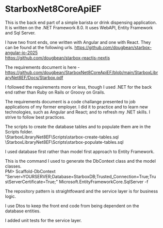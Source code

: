 # StarboxNet8CoreApiEF

This is the back end part of a simple barista or drink dispensing application. It is written on the .NET Framework 8.0. It uses WebAPI, Entity Framework and Sql Server.

I have two front ends, one written with Angular and one with React. They can be found at the following urls.
https://github.com/dougbean/starbox-angular-io-2025 <br>
https://github.com/dougbean/starbox-reactjs-nextjs

The requirements document is here - https://github.com/dougbean/StarboxNet8CoreApiEF/blob/main/StarboxLibraryNet8EF/Docs/Starbox.pdf

I followed the requirements more or less, though I used .NET for the back end rather than Ruby on Rails or Groovy on Grails.

The requirements document is a code challange presented to job applications of my former employer. I did it to practice and to learn new technologies, such as Angular and React; and to refresh my .NET skills. I strive to follow best practices.

The scripts to create the database tables and to populate them are in the Scripts folder. <br>
\StarboxLibraryNet8EF\Scripts\starbox-create-tables.sql <br>
\StarboxLibraryNet8EF\Scripts\starbox-populate-tables.sql

I used database first rather than model first approach to Entity Framework.

This is the command I used to generate the DbContext class and the model classes. <br>
PM> Scaffold-DbContext "Server=YOURSERVER;Database=StarboxDB;Trusted_Connection=True;TrustServerCertificate=True;" Microsoft.EntityFrameworkCore.SqlServer -f

The repository pattern is straightfoward and the service layer is for business logic.

I use Dtos to keep the front end code from being dependent on the database entities.

I added unit tests for the service layer.
